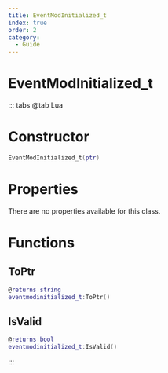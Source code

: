 ```yaml
---
title: EventModInitialized_t
index: true
order: 2
category:
  - Guide
---
```


# EventModInitialized_t

::: tabs
@tab Lua
# Constructor
```lua
EventModInitialized_t(ptr)
```
# Properties
There are no properties available for this class.
# Functions
## ToPtr
```lua
@returns string
eventmodinitialized_t:ToPtr()
```
## IsValid
```lua
@returns bool
eventmodinitialized_t:IsValid()
```

:::